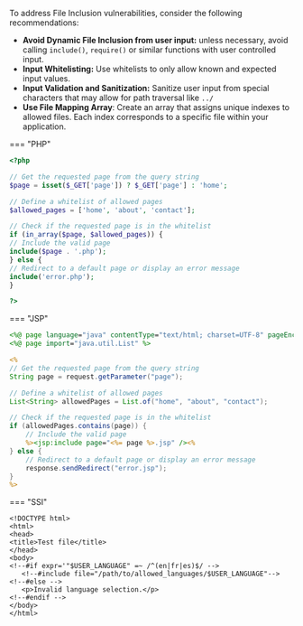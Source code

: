 To address File Inclusion vulnerabilities, consider the following recommendations:

- **Avoid Dynamic File Inclusion from user input:** unless necessary, avoid calling `include()`, `require()` or similar functions with user controlled input.
- **Input Whitelisting:** Use whitelists to only allow known and expected input values.
- **Input Validation and Sanitization:** Sanitize user input from special characters that may allow for path traversal like `../`
- **Use File Mapping Array**: Create an array that assigns unique indexes to allowed files. Each index corresponds to a specific file within your application.


=== "PHP"
  ```php
  <?php
  
  // Get the requested page from the query string
  $page = isset($_GET['page']) ? $_GET['page'] : 'home';
  
  // Define a whitelist of allowed pages
  $allowed_pages = ['home', 'about', 'contact'];
  
  // Check if the requested page is in the whitelist
  if (in_array($page, $allowed_pages)) {
  // Include the valid page
  include($page . '.php');
  } else {
  // Redirect to a default page or display an error message
  include('error.php');
  }
  
  ?>
  ```

=== "JSP"
  ```jsp
  <%@ page language="java" contentType="text/html; charset=UTF-8" pageEncoding="UTF-8"%>
  <%@ page import="java.util.List" %>
  
  <%
  // Get the requested page from the query string
  String page = request.getParameter("page");
  
  // Define a whitelist of allowed pages
  List<String> allowedPages = List.of("home", "about", "contact");
  
  // Check if the requested page is in the whitelist
  if (allowedPages.contains(page)) {
      // Include the valid page
      %><jsp:include page="<%= page %>.jsp" /><%
  } else {
      // Redirect to a default page or display an error message
      response.sendRedirect("error.jsp");
  }
  %>
  ```

=== "SSI"
  ```ssi
  <!DOCTYPE html>
  <html>
  <head>
  <title>Test file</title>
  </head>
  <body>
  <!--#if expr='"$USER_LANGUAGE" =~ /^(en|fr|es)$/ -->
     <!--#include file="/path/to/allowed_languages/$USER_LANGUAGE"-->
  <!--#else -->
     <p>Invalid language selection.</p>
  <!--#endif -->
  </body>
  </html>
  ```